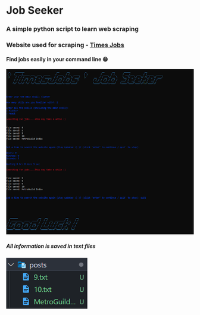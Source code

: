 # Job Seeker

### A simple python script to learn web scraping

### Website used for scraping - <a href='https://www.timesjobs.com/'>Times Jobs</a>

#### Find jobs easily in your command line 😁

![image](/Screenshots/img.png)

##### All information is saved in text files

![image](/Screenshots/jobs.png)
